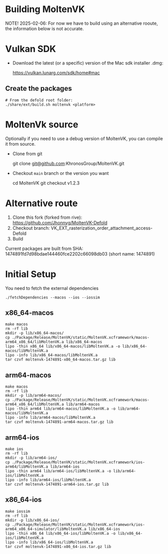 # Building MoltenVK

NOTE!
2025-02-06: For now we have to build using an alternative rooute, the information below is not accurate.

# Vulkan SDK

* Download the latest (or a specific) version of the Mac sdk installer .dmg:

    https://vulkan.lunarg.com/sdk/home#mac

## Create the packages

    # From the defold root folder:
    ./share/ext/build.sh moltenvk <platform>

#  MoltenVk source

Optionally if you need to use a debug version of MoltenVK, you can compile it from source.

* Clone from git

    git clone git@github.com:KhronosGroup/MoltenVK.git

* Checkout `main` branch or the version you want

    cd MoltenVK
    git checkout v1.2.3


# Alternative route

1. Clone this fork (forked from rive): https://github.com/Jhonnyg/MoltenVK-Defold
2. Checkout branch: VK_EXT_rasterization_order_attachment_access-Defold
3. Build

Current packages are built from SHA: 1474891fd7d98bdae144460fce2202c66098db03 (short name: 1474891)

# Initial Setup

You need to fetch the external dependencies

    ./fetchDependencies --macos --ios --iossim

## x86_64-macos

    make macos
    rm -rf lib
    mkdir -p lib/x86_64-macos/
    cp ./Package/Release/MoltenVK/static/MoltenVK.xcframework/macos-arm64_x86_64/libMoltenVK.a lib/x86_64-macos
    lipo -thin x86_64 lib/x86_64-macos/libMoltenVK.a -o lib/x86_64-macos/libMoltenVK.a
    lipo -info lib/x86_64-macos/libMoltenVK.a
    tar czvf moltenvk-1474891-x86_64-macos.tar.gz lib

## arm64-macos

    make macos
    rm -rf lib
    mkdir -p lib/arm64-macos/
    cp ./Package/Release/MoltenVK/static/MoltenVK.xcframework/macos-arm64_x86_64/libMoltenVK.a lib/arm64-macos
    lipo -thin arm64 lib/arm64-macos/libMoltenVK.a -o lib/arm64-macos/libMoltenVK.a
    lipo -info lib/arm64-macos/libMoltenVK.a
    tar czvf moltenvk-1474891-arm64-macos.tar.gz lib

## arm64-ios

    make ios
    rm -rf lib
    mkdir -p lib/arm64-ios/
    cp ./Package/Release/MoltenVK/static/MoltenVK.xcframework/ios-arm64/libMoltenVK.a lib/arm64-ios
    lipo -thin arm64 lib/arm64-ios/libMoltenVK.a -o lib/arm64-ios/libMoltenVK.a
    lipo -info lib/arm64-ios/libMoltenVK.a
    tar czvf moltenvk-1474891-arm64-ios.tar.gz lib

## x86_64-ios

    make iossim
    rm -rf lib
    mkdir -p lib/x86_64-ios/
    cp ./Package/Release/MoltenVK/static/MoltenVK.xcframework/ios-arm64_x86_64-simulator/libMoltenVK.a lib/x86_64-ios
    lipo -thin x86_64 lib/x86_64-ios/libMoltenVK.a -o lib/x86_64-ios/libMoltenVK.a
    lipo -info lib/x86_64-ios/libMoltenVK.a
    tar czvf moltenvk-1474891-x86_64-ios.tar.gz lib
